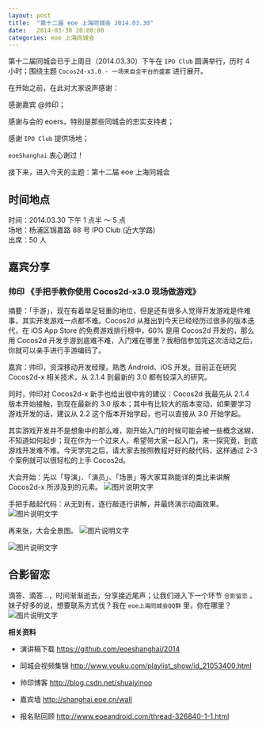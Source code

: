 ```yaml
---
layout: post
title:  "第十二届 eoe 上海同城会 2014.03.30"
date:   2014-03-30 20:00:00
categories: eoe 上海同城会
---
```


第十二届同城会已于上周日（2014.03.30）下午在 `IPO Club` 圆满举行，历时 4 小时；围绕主题 `Cocos2d-x3.0 - 一场来自全平台的盛宴` 进行展开。

在开始之前，在此对大家说声感谢：

感谢嘉宾 @帅印；

感谢与会的 eoers，特别是那些同城会的忠实支持者；

感谢 `IPO Club` 提供场地；

`eoeShanghai`  衷心谢过！

接下来，进入今天的主题：第十二届 eoe 上海同城会

## 时间地点  

时间：2014.03.30 下午 1 点半 ～ 5 点  
场地：杨浦区锦嘉路 88 号 IPO Club (近大学路)   
出席：50 人  

## 嘉宾分享  
  
### 帅印 《手把手教你使用 Cocos2d-x3.0 现场做游戏》

摘要：「手游」，现在有着举足轻重的地位，但是还有很多人觉得开发游戏是件难事，其实开发游戏一点都不难。Cocos2d 从推出到今天已经经历过很多的版本迭代，在 iOS App Store 的免费游戏排行榜中，60% 是用 Cocos2d 开发的，那么用 Cocos2d 开发手游到底难不难，入门难在哪里？我相信参加完这次活动之后，你就可以亲手进行手游编码了。

嘉宾：帅印，资深移动开发经理，熟悉 Android、iOS 开发。目前正在研究 Cocos2d-x 相关技术，从 2.1.4 到最新的 3.0 都有较深入的研究。  

同时，帅印对 Cocos2d-x 新手也给出很中肯的建议：Cocos2d 我最先从 2.1.4 版本开始接触，到现在最新的 3.0 版本；其中有比较大的版本变动，如果要学习游戏开发的话，建议从 2.2 这个版本开始学起，也可以直接从 3.0 开始学起。

其实游戏开发并不是想象中的那么难，刚开始入门的时候可能会被一些概念迷糊，不知道如何起步；现在作为一个过来人，希望带大家一起入门，来一探究竟，到底游戏开发难不难。今天学完之后，请大家去按照教程好好的敲代码，这样通过 2-3 个案例就可以很轻松的上手 Cocos2d。

大会开始：先以「导演」、「演员」、「场景」等大家耳熟能详的类比来讲解 Cocos2d-x 所涉及到的元素。
![图片说明文字][1]

手把手敲起代码：从无到有，逐行敲逐行讲解，并最终演示动画效果。
![图片说明文字][2]

再来张，大会全景图。
![图片说明文字][3]

![图片说明文字][4]

## 合影留恋

滴答、滴答...，时间渐渐逝去，分享接近尾声；让我们进入下一个环节 `合影留恋` 。妹子好多的说，想要联系方式伐？我在 `eoe上海同城会QQ群` 里，你在哪里？
![图片说明文字][5]

**相关资料**  

- 演讲稿下载 <https://github.com/eoeshanghai/2014>
- 同城会视频集锦 <http://www.youku.com/playlist_show/id_21053400.html>
- 帅印博客 <http://blog.csdn.net/shuaiyinoo>  
- 嘉宾墙 <http://shanghai.eoe.cn/wall>
- 报名贴回顾 <http://www.eoeandroid.com/thread-326840-1-1.html>


  [1]: http://a1.eoe.cn/www/home/201404/08/ba8c/5343ef6037d78.jpg "背影.jpg"
  [2]: http://a1.eoe.cn/www/home/201404/08/5f93/5343eff360266.jpg "演示效果.jpg"
  [3]: http://a1.eoe.cn/www/home/201404/08/6b23/5343f010d7c1d.jpg "全景.jpg"
  [4]: http://a1.eoe.cn/www/home/201404/08/15bf/5343f01eba761.jpg "全景2.jpg"
  [5]: http://a1.eoe.cn/www/home/201404/08/a79a/5343f031a0d36.jpg "合影.jpg"

